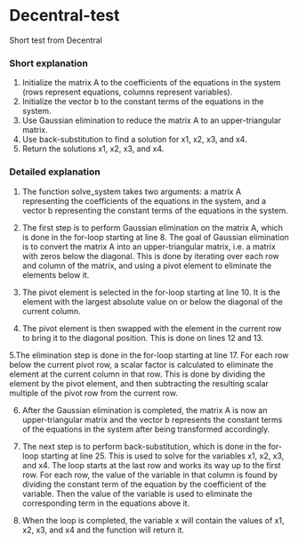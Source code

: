 # Decentral-test
Short test from Decentral

### Short explanation

1. Initialize the matrix A to the coefficients of the equations in the system (rows represent equations, columns represent variables).
2. Initialize the vector b to the constant terms of the equations in the system.
3. Use Gaussian elimination to reduce the matrix A to an upper-triangular matrix.
4. Use back-substitution to find a solution for x1, x2, x3, and x4.
5. Return the solutions x1, x2, x3, and x4.

### Detailed explanation

1. The function solve_system takes two arguments: a matrix A representing the coefficients of the equations in the system, and a vector b representing the constant terms of the equations in the system.

2. The first step is to perform Gaussian elimination on the matrix A, which is done in the for-loop starting at line 8. The goal of Gaussian elimination is to convert the matrix A into an upper-triangular matrix, i.e. a matrix with zeros below the diagonal. This is done by iterating over each row and column of the matrix, and using a pivot element to eliminate the elements below it.

3. The pivot element is selected in the for-loop starting at line 10. It is the element with the largest absolute value on or below the diagonal of the current column.

4. The pivot element is then swapped with the element in the current row to bring it to the diagonal position. This is done on lines 12 and 13.

5.The elimination step is done in the for-loop starting at line 17. For each row below the current pivot row, a scalar factor is calculated to eliminate the element at the current column in that row. This is done by dividing the element by the pivot element, and then subtracting the resulting scalar multiple of the pivot row from the current row.

6. After the Gaussian elimination is completed, the matrix A is now an upper-triangular matrix and the vector b represents the constant terms of the equations in the system after being transformed accordingly.

7. The next step is to perform back-substitution, which is done in the for-loop starting at line 25. This is used to solve for the variables x1, x2, x3, and x4. The loop starts at the last row and works its way up to the first row. For each row, the value of the variable in that column is found by dividing the constant term of the equation by the coefficient of the variable. Then the value of the variable is used to eliminate the corresponding term in the equations above it.

8. When the loop is completed, the variable x will contain the values of x1, x2, x3, and x4 and the function will return it.
